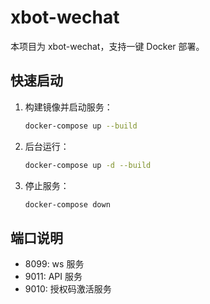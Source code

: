 # xbot-wechat

本项目为 xbot-wechat，支持一键 Docker 部署。

## 快速启动

1. 构建镜像并启动服务：
   ```sh
   docker-compose up --build
   ```
2. 后台运行：
   ```sh
   docker-compose up -d --build
   ```
3. 停止服务：
   ```sh
   docker-compose down
   ```

## 端口说明

- 8099: ws 服务
- 9011: API 服务
- 9010: 授权码激活服务

